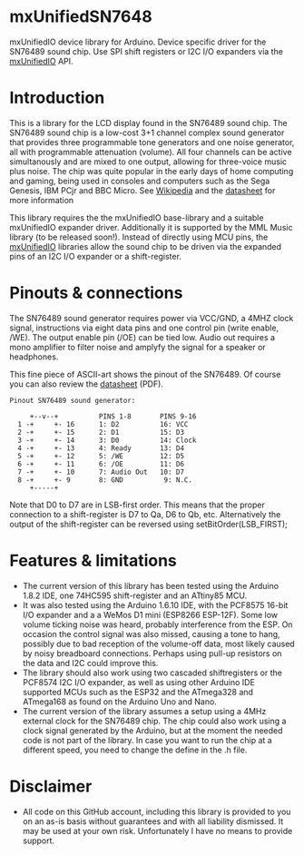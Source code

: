 # mxUnifiedSN7648
mxUnifiedIO device library for Arduino. Device specific driver for the SN76489 sound chip. Use SPI shift registers or I2C I/O expanders via the [mxUnifiedIO](https://github.com/maxint-rd/mxUnifiedIO) API.

# Introduction
This is a library for the LCD display found in the SN76489 sound chip. The SN76489 sound chip is a low-cost 3+1 channel complex sound generator that provides three programmable tone generators and one noise generator, all with programmable attenuation (volume). All four channels can be active simultanously and are mixed to one output, allowing for three-voice music plus noise. The chip was quite popular in the early days of home computing and gaming, being used in consoles and computers such as the Sega Genesis, IBM PCjr and BBC Micro.
See [Wikipedia](https://en.wikipedia.org/wiki/Texas_Instruments_SN76489) and the [datasheet](documentation/datasheet%20SN76489AN.pdf) for more information

This library requires the the mxUnifiedIO base-library and a suitable mxUnifiedIO expander driver. Additionally it is supported by the MML Music library (to be released soon!). Instead of directly using MCU pins, the [mxUnifiedIO](https://github.com/maxint-rd/mxUnifiedIO) libraries allow the sound chip to be driven via the expanded pins of an I2C I/O expander or a shift-register.

# Pinouts & connections
The SN76489 sound generator requires power via VCC/GND, a 4MHZ clock signal, instructions via eight data pins and one control pin (write enable, /WE). The output enable pin (/OE) can be tied low. Audio out requires a mono amplifier to filter noise and amplyfy the signal for a speaker or headphones.

This fine piece of ASCII-art shows the pinout of the SN76489. Of course you can also review the [datasheet](documentation/datasheet%20SN76489AN.pdf) (PDF).
```
Pinout SN76489 sound generator:

     +--v--+          PINS 1-8       PINS 9-16
  1 -+     +- 16      1: D2          16: VCC
  2 -+     +- 15      2: D1          15: D3
  3 -+     +- 14      3: D0          14: Clock
  4 -+     +- 13      4: Ready       13: D4
  5 -+     +- 12      5: /WE         12: D5
  6 -+     +- 11      6: /OE         11: D6
  7 -+     +- 10      7: Audio Out   10: D7
  8 -+     +- 9       8: GND          9: N.C.
     +-----+
```
Note that D0 to D7 are in LSB-first order. This means that the proper connection to a shift-register is D7 to Qa, D6 to Qb, etc. Alternatively the output of the shift-register can be reversed using setBitOrder(LSB_FIRST);

# Features & limitations
- The current version of this library has been tested using the Arduino 1.8.2 IDE, one 74HC595 shift-register and an ATtiny85 MCU.
- It was also tested using the Arduino 1.6.10 IDE, with the PCF8575 16-bit I/O expander and a a WeMos D1 mini (ESP8266 ESP-12F). Some low volume ticking noise was heard, probably interference from the ESP. On occasion the control signal was also missed, causing a tone to hang, possibly due to bad reception of the volume-off data, most likely caused by noisy breadboard connections. Perhaps using pull-up resistors on the data and I2C could improve this.
- The library should also work using two cascaded shiftregisters or the PCF8574 I2C I/O expander, as well as using other Arduino IDE supported MCUs such as the ESP32 and the ATmega328 and ATmega168 as found on the Arduino Uno and Nano.
- The current version of the library assumes a setup using a 4MHz external clock for the SN76489 chip. The chip could also work using a clock signal generated by the Arduino, but at the moment the needed code is not part of the library. In case you want to run the chip at a different speed, you need to change the define in the .h file.

# Disclaimer
- All code on this GitHub account, including this library is provided to you on an as-is basis without guarantees and with all liability dismissed. It may be used at your own risk. Unfortunately I have no means to provide support.
